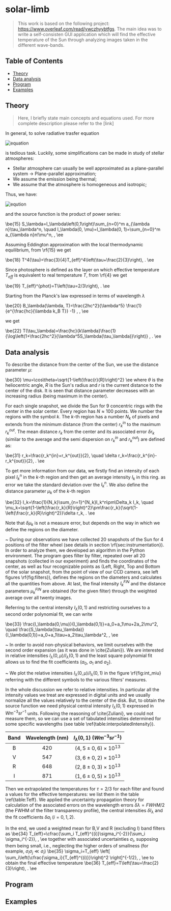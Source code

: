 # solar-limb

> This work is based on the following project: https://www.overleaf.com/read/ywczhyybtfgs. The main idea was to write a self-consisten GUI application which will find the effective temperature of the Sun through analyzing images taken in the different wave-bands.

## Table of Contents

- [Theory](#theory)
- [Data analysis](#data-analysis)
- [Program](#program)
- [Examples](#examples)

## Theory

> Here, I briefly state main concepts and equations used. For more complete description please refer to the [link]

In general, to solve radiative trasfer equation

![equation](http://latex.codecogs.com/gif.latex?\frac{dI_\lambda}{\kappa_\lambda&space;ds}=\frac{dI_\lambda}{d\tau_{\lambda&space;s}}=-I_\lambda&space;&plus;&space;\frac{\epsilon_\lambda}{\kappa_\lambda}=-I_\lambda&space;&plus;&space;S_\lambda,&space;\quad&space;\quad&space;\quad&space;(1))


is tedious task. Luckily, some simplifications can be made in study of stellar atmospheres:

- Stellar atmosphere can usually be well approximated as a plane-parallel system -> Plane-parallel approximation;
- We assume the emission being thermal;
- We assume that the atmosphere is homogeneous and isotropic;

Thus, we have:

![eqution](http://latex.codecogs.com/gif.latex?I^{(1)}_\lambda&space;=&space;B_\lambda&space;-\frac{\cos\theta}{\kappa_\lambda}\frac{\partial&space;B_\lambda}{\partial&space;z}&space;,&space;\quad&space;\quad&space;\quad&space;(2))

and the source function is the product of power series:

\be{15}
S_\lambda=I_\lambda\left(0,1\right)\sum_{n=0}^m a_{\lambda n}\tau_\lambda^n, \quad I_\lambda(0, \mu)=I_\lambda(0, 1)=\sum_{n=0}^m a_{\lambda n}n!\mu^n\, ,
\ee

Assuming Eddington approximation with the local thermodynamic equilibrium, from \rf{15} we get

\be{18}
T^4(\tau)=\frac{3}{4}T_{eff}^4\left(\tau+\frac{2}{3}\right)\, .
\ee

Since photosphere is defined as the layer on which effective temperature $T_{eff}$ is equivalent to real temperature $T$, from \rf{4} we get

\be{19}
T_{eff}^{phot}=T\left(\tau=2/3\right)\, .
\ee

Starting from the Planck's law expressed in terms of wavelength $\lambda$

\be{20}
B_\lambda(\lambda, T)=\frac{2hc^2}{\lambda^5} \frac{1}{e^{\frac{hc}{\lambda k_B T}} -1} \, ,
\ee

we get

\be{22}
T(\tau_\lambda)=\frac{hc}{k\lambda}\frac{1}{\log\left(1+\frac{2hc^2}{\lambda^5S_\lambda(\tau_\lambda)}\right)} \, .
\ee

## Data analysis

To describe the distance from the center of the Sun, we use the distance parameter $\mu$:

\be{30}
\mu=\cos\theta=\sqrt{1-\left(\frac{r}{R}\right)^2}
\ee
where $\theta$ is the heliocentric angle, $R$ is the Sun's radius and $r$ is the current distance to the center of the disk. It is seen that distance parameter decreases with an increasing radius (being maximum in the center). 

For each single snapshot, we divide the Sun for 9 concentric rings with the center in the solar center. Every region has $N\approx 100$ points. We number the regions with the symbol $k$. The $k$-th region has a number $N_k$ of pixels and extends from the minimum distance (from the center) $r_k^{in}$ to the maximum $r_k^{out}$. The mean distance $r_k$ from the center and its associated error $\delta r_k$ (similar to the average and the semi dispersion on $r_k^{in}$ and $r_k^{out}$) are defined as:

\be{31}
r_k=\frac{r_k^{in}+r_k^{out}}{2}, \quad \delta r_k=\frac{r_k^{in}-r_k^{out}}{2}\, .
\ee

To get more information from our data, we firstly find an intensity of each pixel $I_k^n$ in the $k$-th region and then get an average intensity $I_k$ in this ring. as error we take the standard deviation over the $I_k^n$. We also define the distance parameter $\mu_k$ of the $k$-th region 

\be{32}
I_k=\frac{1}{N_k}\sum_{n=1}^{N_k}I_k^n\pm\Delta_k I_k, \quad \mu_k=\sqrt{1-\left(\frac{r_k}{R}\right)^2}\pm\frac{r_k}{\sqrt{1-\left(\frac{r_k}{R}\right)^2}}\delta r_k\, .
\ee

Note that $\delta\mu_k$ is not a measure error, but depends on the way in which we define the regions on the diameter.

~
During our observations we have collected 20 snapshots of the Sun for 4 positions of the filter wheel (see details in section \rf{sec:instrumentation}). In order to analyze them, we developed an algorithm in the Python environment. The program goes filter by filter, repeated over all 20 snapshots (collected in our experiment) and finds the coordinates of the center, as well as four recognizable points as (Left, Right, Top and Bottom of the solar snapshot, from the point of view of our CCD camera, see left figures \rf{fig:filters}), defines the regions on the diameters and calculates all the quantities from above. At last, the final intensity $I_k^{FIN}$ and the distance parameters $\mu_k^{FIN}$ are obtained (for the given filter) through the weighted average over all twenty images.

Referring to the central intensity $I_\lambda\left(0, 1\right)$ and restricting ourselves to a second order polynomial fit, we can write

\be{33}
\frac{I_\lambda(0,\mu)}{I_\lambda(0,1)}=a_0+a_1\mu+2a_2\mu^2, \quad \frac{S_\lambda(\tau_\lambda)}{I_\lambda(0,1)}=a_0+a_1\tau+a_2\tau_\lambda^2\, ,
\ee

~
In order to avoid non-physical behaviors, we limit ourselves with the second order expansion (as it was done in \cite{Zuliani}). We are interested in relative intensities $I_\lambda(0, \mu)/I_\lambda(0, 1)$ and the least square polynomial fit allows us to find the fit coefficients ($a_0$, $a_1$ and $a_2$).

~
We plot the relative intensities $I_\lambda(0, \mu)/I_\lambda(0, 1)$ in the figure \rf{fig:int_miu} referring with the different symbols to the various filters' measures.

In the whole discussion we refer to relative intensities. In particular all the intensity values we treat are expressed in digital units and we usually normalize all the values relatively to the center of the disk. But, to obtain the source function we need physical central intensity $I_{\lambda}(0, 1)$ expressed in $Wm^{-3}sr^{-1}$ units. Following the reasoning of \cite{Zuliani}, we could not measure them, so we can use a set of tabulated intensities determined for some specific wavelengths (see table \ref{table:interpolatedIntensity}). 

|Band | Wavelength (nm) | $I_{\lambda}(0,1)$ ($Wm^{-3}sr^{-1}$) | 
| :---: | :---: | :---: |
| B | 420 | $(4,5 \pm 0,6) \times 10^{13}$ |
| V | 547 | $(3,6 \pm 0,2) \times 10^{13}$ |
| R | 648 | $(2,8 \pm 0,3) \times 10^{13}$ |
| I | 871 | $(1,6 \pm 0,5) \times 10^{13}$ |

Then we extrapolated the temperatures for $\tau=2/3$ for each filter and found a values for the effective temperatures: we list them in the table \ref{table:Teff}. We applied the uncertainty propagation theory for calculation of the associated errors on the wavelength errors $\delta\lambda=FWHM/2$ (the FWHM of the filter transparency profile), the central intensities $\delta I_\lambda$ and the fit coefficients $\delta a_i$ ($i=0,1,2$).

In the end, we used a weighted mean for B,V and R (excluding I) band filters as
\be{34}
T_{eff}=\cfrac{\sum_i T_{eff}^{(i)}\sigma_i^{-2}}{\sum_i \sigma_i^{-2}}\, ,
\ee
together with associated uncertainties $\sigma_i$, supposing them being small, i.e., neglecting the higher orders of smallness (for example, $\sigma_i \sigma_j \ll \sigma_i$) 
\be{35}
\sigma_i=T_{eff} \left[ \sum_i\left(\cfrac{\sigma_i}{T_{eff}^{(i)}}\right)^2 \right]^{-1/2}\, ,
\ee
to obtain the final effective temperature
\be{36}
T_{eff}=T\left(\tau=\frac{2}{3}\right)\, .
\ee

## Program



## Examples
